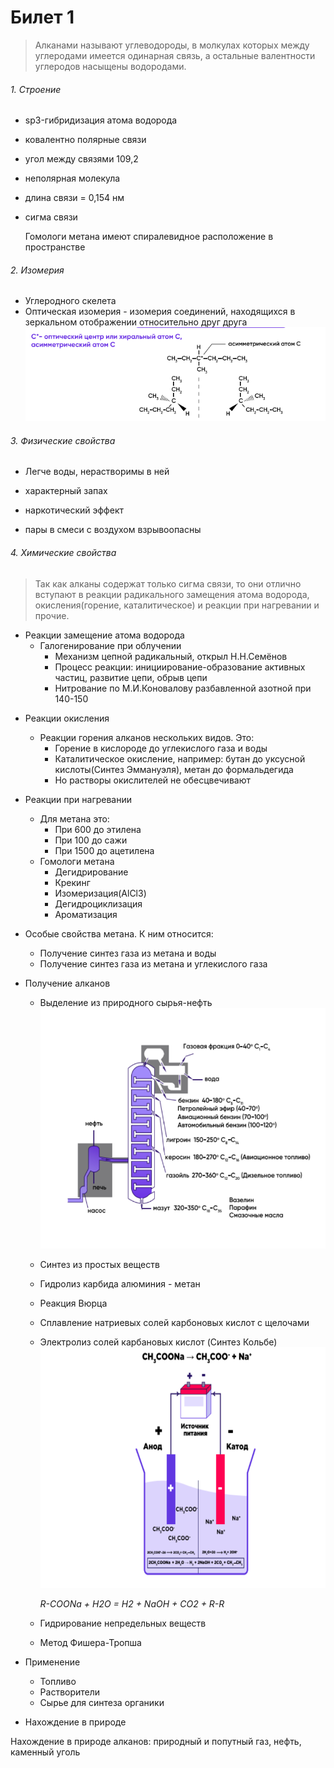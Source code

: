 # Билет 1 
> Алканами называют углеводороды, в молкулах которых между углеродами имеется одинарная связь, а остальные валентности углеродов насыщены водородами.

###### 1. Строение
- sp3-гибридизация атома водорода
- ковалентно полярные связи
- угол между связями 109,2
- неполярная молекула
- длина связи = 0,154 нм
- сигма связи

	Гомологи метана имеют спиралевидное расположение в пространстве
	
###### 2. Изомерия 
	
* Углеродного скелета  
* Оптическая изомерия - изомерия соединений, находящихся в зеркальном отображении относительно друг друга
![hh](оптическая%20изомерия.png)
	
###### 3. Физические свойства
- Легче воды, нерастворимы в ней
- характерный запах
- наркотический эффект
    
- пары в смеси с воздухом взрывоопасны
	
###### 4. Химические свойства

> Так как алканы содержат только сигма связи, то они отлично вступают в реакции радикального замещения атома водорода, окисления(горение, каталитическое) и реакции при нагревании и прочие. 
	
* Реакции замещение атома водорода 
  * Галогенирование при облучении
	- Механизм цепной радикальный, открыл Н.Н.Семёнов
	- Процесс реакции: инициирование-образование активных частиц, развитие цепи, обрыв цепи
	 - Нитрование по М.И.Коновалову разбавленной азотной при 140-150
	
- Реакции окисления
	- Реакции горения алканов нескольких видов. Это:
      - Горение в кислороде до углекислого газа и воды
	   - Каталитическое окисление, например: бутан до уксусной кислоты(Синтез Эммануэля), метан до формальдегида
	   - Но растворы окислителей не обесцвечивают
	
- Реакции при нагревании 
	 - Для метана это:
    	- При 600 до этилена
	    - При 100 до сажи
    	- При 1500 до ацетилена
	 - Гомологи метана
	    - Дегидрирование
	    - Крекинг
	    - Изомеризация(AlCl3)
	    - Дегидроциклизация
	    - Ароматизация
	
- Особые свойства метана. К ним относится:
	- Получение синтез газа из метана и воды
	- Получение синтез газа из метана и углекислого газа 

- Получение алканов
	 - Выделение из природного сырья-нефть
  ![hh](перегонка%20нефти%20алканы.png)
	- Синтез из простых веществ 
	- Гидролиз карбида алюминия - метан
	- Реакция Вюрца
	- Сплавление натриевых солей карбоновых кислот с щелочами
	- Электролиз солей карбановых кислот (Cинтез Кольбе)
  ![hh](алканы%20синтез%20кольбе.png)

  
	    _R-COONa + H2O = H2 + NaOH + CO2 + R-R_
	- Гидрирование непредельных веществ
	- Метод Фишера-Тропша
	
- Применение 
	- Топливо
	- Растворители
	- Сырье для синтеза органики
	
- Нахождение в природе

Нахождение в природе алканов: природный и попутный газ, нефть,  каменный уголь